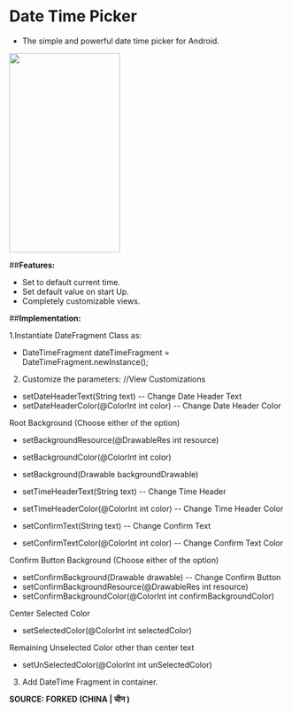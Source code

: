 # Date Time Picker
- The simple and powerful date time picker for Android.

<img src="https://user-images.githubusercontent.com/22026902/55102879-7b723980-50ef-11e9-9aa9-41c169ce70e8.gif" width="200" height="360" />

##**Features:**
- Set to default current time.
- Set default value on start Up.
- Completely customizable views.

##**Implementation:**


1.Instantiate DateFragment Class as:
  - DateTimeFragment dateTimeFragment = DateTimeFragment.newInstance();

2. Customize the parameters:
 //View Customizations


  - setDateHeaderText(String text) -- Change Date Header Text 
  - setDateHeaderColor(@ColorInt int color) -- Change Date Header Color

Root Background (Choose either of the option)
 - setBackgroundResource(@DrawableRes int resource) 
 - setBackgroundColor(@ColorInt int color) 
 - setBackground(Drawable backgroundDrawable)


 - setTimeHeaderText(String text) -- Change Time Header
 - setTimeHeaderColor(@ColorInt int color) -- Change Time Header Color
 - setConfirmText(String text) -- Change Confirm Text
 - setConfirmTextColor(@ColorInt int color) -- Change Confirm Text Color

Confirm Button Background (Choose either of the option)
 - setConfirmBackground(Drawable drawable) -- Change Confirm Button 
 - setConfirmBackgroundResource(@DrawableRes int resource) 
 - setConfirmBackgroundColor(@ColorInt int confirmBackgroundColor)

Center Selected Color
 - setSelectedColor(@ColorInt int selectedColor) 

Remaining Unselected Color other than center text
 - setUnSelectedColor(@ColorInt int unSelectedColor) 

3. Add DateTime Fragment in container.

**SOURCE: FORKED (CHINA | चीन )**


 



